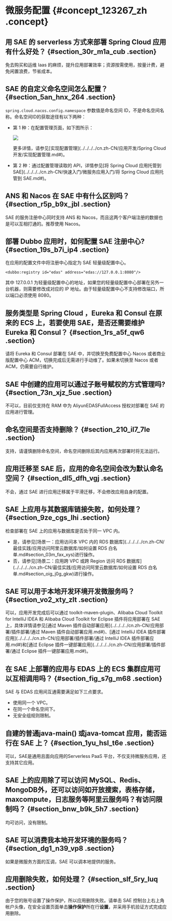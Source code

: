 # 微服务配置 {#concept_123267_zh .concept}

## 用 SAE 的 serverless 方式来部署 Spring Cloud 应用有什么好处？ {#section_30r_m1a_cub .section}

免去购买和运维 Iaas 的麻烦，提升应用部署效率；资源按需使用，按量计费，避免闲置浪费，节省成本。

## SAE 的自定义命名空间怎么配置？ {#section_5an_hnx_264 .section}

`spring.cloud.nacos.config.namespace` 参数值是命名空间 ID，不是命名空间名称。命名空间ID的获取途径有以下两种：

-   第 1 种：在配置管理页面，如下图所示：

    ![](http://docs-aliyun.cn-hangzhou.oss.aliyun-inc.com/assets/pic/123267/cn_zh/1561447858458/namespaceid.png)

    更多详情，请参见[实现配置管理](../../../../cn.zh-CN/应用开发/Spring Cloud 开发/实现配置管理.md#)。

-   第 2 种：通过配置管理读取的 API，详情参见[将 Spring Cloud 应用托管到 SAE](../../../../cn.zh-CN/快速入门/微服务应用入门/将 Spring Cloud 应用托管到 SAE.md#)。


## ANS 和 Nacos 在 SAE 中有什么区别吗？ {#section_r5p_b9x_jbl .section}

SAE 的服务注册中心同时支持 ANS 和 Nacos，而且这两个客户端注册的数据也是可以互相打通的。推荐使用 Nacos。

## 部署 Dubbo 应用时，如何配置 SAE 注册中心? {#section_19s_b7i_ip4 .section}

在应用的配置文件中将注册中心指定为 SAE 轻量级配置中心。

`<dubbo:registry id="edas" address="edas://127.0.0.1:8080"/>`

其中 127.0.0.1 为轻量级配置中心的地址，如果您的轻量级配置中心部署在另外一台机器，则需要修改成对应的 IP 地址。由于轻量级配置中心不支持修改端口，所以端口必须使用 8080。

## 服务类型是 Spring Cloud ，Eureka 和 Consul 在原来的 ECS 上，若要使用 SAE，是否还需要维护 Eureka 和 Consul？ {#section_1rs_a5f_qw6 .section}

请将 Eureka 和 Consul 部署在 SAE 中，并切换至免费配置中心 Nacos 或者商业版配置中心 ACM，切换完成后无需进行手动维了。如果未切换至 Nacos 或者 ACM，仍需要自行维护。

## SAE 中创建的应用可以通过子账号赋权的方式管理吗? {#section_73n_xjz_5ue .section}

不可以，目前仅支持在 RAM 中为 AliyunEDASFullAccess 授权对部署在 SAE 的应用进行管理。

## 命名空间是否支持删除？ {#section_210_il7_7le .section}

支持，请谨慎删除命名空间，命名空间删除后其内应用再次部署时将无法运行。

## 应用迁移至 SAE 后，应用的命名空间会改为默认命名空间？ {#section_dl5_dfh_vgj .section}

不会，通过 SAE 进行应用迁移属于平滑迁移，不会修改应用自身的配置。

## SAE 上应用与其数据库链接失败，如何处理？ {#section_9ze_cgs_lhi .section}

检查部署在 SAE 上的应用与数据库是否处于同一 VPC 内。

-   是，请参见[场景一：应用访问本 VPC 内的 RDS 数据库](../../../../cn.zh-CN/最佳实践/应用访问阿里云数据库/如何设置 RDS 白名单.md#section_03m_fax_xys)进行操作。
-   否，请参见[场景二：应用跨 VPC 或跨 Region 访问 RDS 数据库](../../../../cn.zh-CN/最佳实践/应用访问阿里云数据库/如何设置 RDS 白名单.md#section_oig_j0g_gkw)进行操作。

## SAE 可以用于本地开发环境开发微服务吗？ {#section_vo2_xty_zlt .section}

可以，应用开发完成后可以通过 toolkit-maven-plugin、Alibaba Cloud Toolkit for IntelliJ IDEA 和 Alibaba Cloud Toolkit for Eclipse 插件将应用部署在 SAE 上，具体详情请参见[通过 Maven 插件自动部署应用](../../../../cn.zh-CN/应用部署/插件部署/通过 Maven 插件自动部署应用.md#)、[通过 IntelliJ IDEA 插件部署应用](../../../../cn.zh-CN/应用部署/插件部署/通过 IntelliJ IDEA 插件部署应用.md#)和[通过 Eclipse 插件一键部署应用](../../../../cn.zh-CN/应用部署/插件部署/通过 Eclipse 插件一键部署应用.md#)。

## 在 SAE 上部署的应用与 EDAS 上的 ECS 集群应用可以互相调用吗？ {#section_fig_s7g_m68 .section}

SAE 与 EDAS 应用间互通需要满足如下三点要求。

-   使用同一个 VPC。
-   在同一个命名空间下。
-   无安全组规则限制。

## 自建的普通java-main\(\) 或java-tomcat 应用，能否运行在 SAE 上？ {#section_1yu_hsl_t6e .section}

可以，SAE是通用且面向应用的Serverless PaaS 平台，不仅支持微服务应用，还支持其它应用。

## SAE 上的应用除了可以访问 MySQL、Redis、MongoDB外，还可以访问如开放搜索，表格存储，maxcompute，日志服务等阿里云服务吗？有访问限制吗？ {#section_bnw_b9k_5h7 .section}

均可访问，没有限制。

## SAE 可以消费我本地开发环境的服务吗？ {#section_dg1_n39_vp8 .section}

如果是微服务方面的互调，SAE 可以调本地提供的服务。

## 应用删除失败，如何处理？ {#section_slf_5ry_luq .section}

由于您的账号设置了操作保护，所以应用删除失败。请单击 SAE 控制台上右上角帐户头像，在安全设置页面单击**操作保护**所在行**设置**，并采用手机验证方式完成应用删除。

